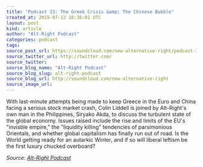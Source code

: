 ```yaml
---
title: "Podcast 33: The Greek Crisis &amp; The Chinese Bubble"
created_at: 2015-07-12 16:36:01 UTC
layout: post
kind: article
author: "Alt-Right Podcast"
categories: podcast
tags: 
source_post_url: https://soundcloud.com/new-alternative-right/podcast-33-greek-crisis-chinese-bubble
source_twitter_url: http://twitter.com/
source_twitter: 
source_blog_name: "Alt-Right Podcast"
source_blog_slug: alt-right-podcast
source_blog_url: http://soundcloud.com/new-alternative-right
source_image_url: 
---
```

With last-minute attempts being made to keep Greece in the Euro and China facing a serious stock market crash, Colin Liddell is joined by Alt-Right's own man in the Philippines, Siryako Akda, to discuss the turbulent state of the global economy. Issues raised include the rise and limits of the EU's "invisble empire," the "liquidity killing" tendencies of parsimonious Orientals, and whether global capitalism has finally run out of road. Is the World getting ready for an autarkic Winter, and if so will liberal leftism be the first luxury chucked overboard?<div class="">
    <i>Source: <a href="http://soundcloud.com/new-alternative-right">Alt-Right Podcast</a></i>
</div>
